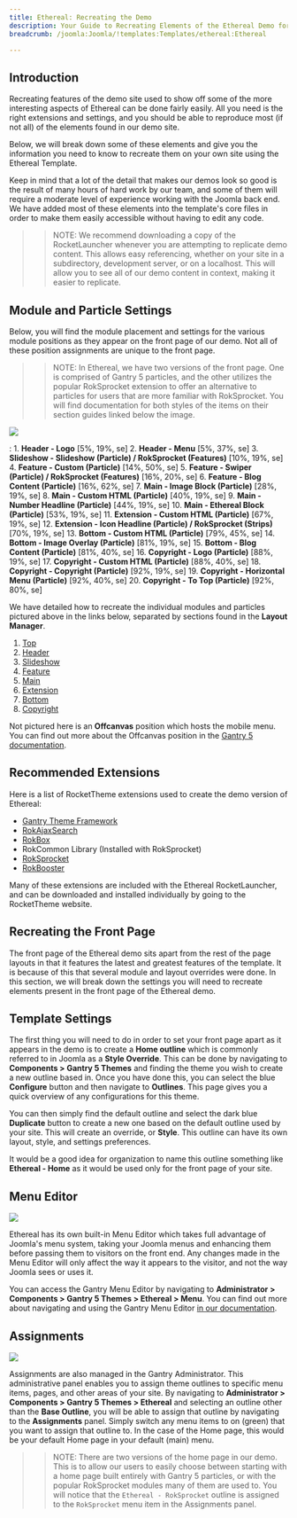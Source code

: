 ```yaml
---
title: Ethereal: Recreating the Demo
description: Your Guide to Recreating Elements of the Ethereal Demo for Joomla
breadcrumb: /joomla:Joomla/!templates:Templates/ethereal:Ethereal

---
```


Introduction
-----

Recreating features of the demo site used to show off some of the more interesting aspects of Ethereal can be done fairly easily. All you need is the right extensions and settings, and you should be able to reproduce most (if not all) of the elements found in our demo site.

Below, we will break down some of these elements and give you the information you need to know to recreate them on your own site using the Ethereal Template.

Keep in mind that a lot of the detail that makes our demos look so good is the result of many hours of hard work by our team, and some of them will require a moderate level of experience working with the Joomla back end. We have added most of these elements into the template's core files in order to make them easily accessible without having to edit any code.

>> NOTE: We recommend downloading a copy of the RocketLauncher whenever you are attempting to replicate demo content. This allows easy referencing, whether on your site in a subdirectory, development server, or on a localhost. This will allow you to see all of our demo content in context, making it easier to replicate.

Module and Particle Settings
-----

Below, you will find the module placement and settings for the various module positions as they appear on the front page of our demo. Not all of these position assignments are unique to the front page.

>> NOTE: In Ethereal, we have two versions of the front page. One is comprised of Gantry 5 particles, and the other utilizes the popular RokSprocket extension to offer an alternative to particles for users that are more familiar with RokSprocket. You will find documentation for both styles of the items on their section guides linked below the image.

![](assets/ethereal2.jpeg)

:   1. **Header - Logo** [5%, 19%, se]
    2. **Header - Menu** [5%, 37%, se]
    3. **Slideshow - Slideshow (Particle) / RokSprocket (Features)** [10%, 19%, se]
    4. **Feature - Custom (Particle)** [14%, 50%, se]
    5. **Feature - Swiper (Particle) / RokSprocket (Features)** [16%, 20%, se]
    6. **Feature - Blog Content (Particle)** [16%, 62%, se]
    7. **Main - Image Block (Particle)** [28%, 19%, se]
    8. **Main - Custom HTML (Particle)** [40%, 19%, se]
    9. **Main - Number Headline (Particle)** [44%, 19%, se]
    10. **Main - Ethereal Block (Particle)** [53%, 19%, se]
    11. **Extension - Custom HTML (Particle)** [67%, 19%, se]
    12. **Extension - Icon Headline (Particle) / RokSprocket (Strips)** [70%, 19%, se]
    13. **Bottom - Custom HTML (Particle)** [79%, 45%, se]
    14. **Bottom - Image Overlay (Particle)** [81%, 19%, se]
    15. **Bottom - Blog Content (Particle)** [81%, 40%, se]
    16. **Copyright - Logo (Particle)** [88%, 19%, se]
    17. **Copyright - Custom HTML (Particle)** [88%, 40%, se]
    18. **Copyright - Copyright (Particle)** [92%, 19%, se]
    19. **Copyright - Horizontal Menu (Particle)** [92%, 40%, se]
    20. **Copyright - To Top (Particle)** [92%, 80%, se]

We have detailed how to recreate the individual modules and particles pictured above in the links below, separated by sections found in the **Layout Manager**.

1. [Top](demo_top.md)
2. [Header](demo_header.md)
3. [Slideshow](demo_slideshow.md)
4. [Feature](demo_feature.md)
5. [Main](demo_main.md)
6. [Extension](demo_extension.md)
7. [Bottom](demo_bottom.md)
8. [Copyright](demo_copyright.md)

Not pictured here is an **Offcanvas** position which hosts the mobile menu. You can find out more about the Offcanvas position in the [Gantry 5 documentation](http://docs.gantry.org/gantry5/configure/layout-manager#offcanvas-section).

Recommended Extensions
-----

Here is a list of RocketTheme extensions used to create the demo version of Ethereal:

* [Gantry Theme Framework](http://gantry.org/)
* [RokAjaxSearch](http://www.rockettheme.com/joomla/extensions/rokajaxsearch)
* [RokBox](http://www.rockettheme.com/joomla/extensions/rokbox)
* RokCommon Library (Installed with RokSprocket)
* [RokSprocket](http://www.rockettheme.com/joomla/extensions/roksprocket)
* [RokBooster](http://www.rockettheme.com/joomla/extensions/rokbooster)

Many of these extensions are included with the Ethereal RocketLauncher, and can be downloaded and installed individually by going to the RocketTheme website.

Recreating the Front Page
-----

The front page of the Ethereal demo sits apart from the rest of the page layouts in that it features the latest and greatest features of the template. It is because of this that several module and layout overrides were done. In this section, we will break down the settings you will need to recreate elements present in the front page of the Ethereal demo.

Template Settings
-----

The first thing you will need to do in order to set your front page apart as it appears in the demo is to create a **Home outline** which is commonly referred to in Joomla as a **Style Override**. This can be done by navigating to **Components > Gantry 5 Themes** and finding the theme you wish to create a new outline based in. Once you have done this, you can select the blue **Configure** button and then navigate to **Outlines**. This page gives you a quick overview of any configurations for this theme.

You can then simply find the default outline and select the dark blue **Duplicate** button to create a new one based on the default outline used by your site. This will create an override, or **Style**. This outline can have its own layout, style, and settings preferences.

It would be a good idea for organization to name this outline something like **Ethereal - Home** as it would be used only for the front page of your site.

Menu Editor
-----

![](assets/menu_1.jpeg)

Ethereal has its own built-in Menu Editor which takes full advantage of Joomla's menu system, taking your Joomla menus and enhancing them before passing them to visitors on the front end. Any changes made in the Menu Editor will only affect the way it appears to the visitor, and not the way Joomla sees or uses it.

You can access the Gantry Menu Editor by navigating to **Administrator > Components > Gantry 5 Themes > Ethereal > Menu**. You can find out more about navigating and using the Gantry Menu Editor [in our documentation](http://docs.gantry.org/gantry5/configure/menu-editor).

Assignments
-----

![](assets/assignments_1.jpeg)

Assignments are also managed in the Gantry Administrator. This administrative panel enables you to assign theme outlines to specific menu items, pages, and other areas of your site. By navigating to **Administrator > Components > Gantry 5 Themes > Ethereal** and selecting an outline other than the **Base Outline**, you will be able to assign that outline by navigating to the **Assignments** panel. Simply switch any menu items to on (green) that you want to assign that outline to. In the case of the Home page, this would be your default Home page in your default (main) menu.

>> NOTE: There are two versions of the home page in our demo. This is to allow our users to easily choose between starting with a home page built entirely with Gantry 5 particles, or with the popular RokSprocket modules many of them are used to. You will notice that the `Ethereal - RokSprocket` outline is assigned to the `RokSprocket` menu item in the Assignments panel.
